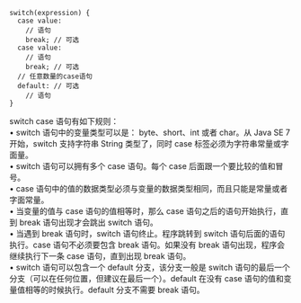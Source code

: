 ```
switch(expression) {
  case value:
    // 语句
    break; // 可选
  case value:
    // 语句
    break; // 可选
  // 任意数量的case语句
  default: // 可选
    // 语句
}
```
switch case 语句有如下规则：  
•	switch 语句中的变量类型可以是： byte、short、int 或者 char。从 Java SE 7 开始，switch 支持字符串 String 类型了，同时 case 标签必须为字符串常量或字面量。  
•	switch 语句可以拥有多个 case 语句。每个 case 后面跟一个要比较的值和冒号。  
•	case 语句中的值的数据类型必须与变量的数据类型相同，而且只能是常量或者字面常量。  
•	当变量的值与 case 语句的值相等时，那么 case 语句之后的语句开始执行，直到 break 语句出现才会跳出 switch 语句。  
•	当遇到 break 语句时，switch 语句终止。程序跳转到 switch 语句后面的语句执行。case 语句不必须要包含 break 语句。如果没有 break 语句出现，程序会继续执行下一条 case 语句，直到出现 break 语句。  
•	switch 语句可以包含一个 default 分支，该分支一般是 switch 语句的最后一个分支（可以在任何位置，但建议在最后一个）。default 在没有 case 语句的值和变量值相等的时候执行。default 分支不需要 break 语句。  
